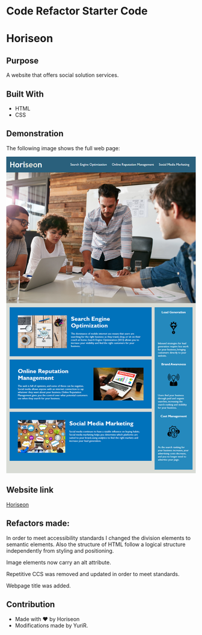 # Code Refactor Starter Code
# Horiseon

## Purpose
A website that offers social solution services.

## Built With
* HTML
* CSS

## Demonstration 
The following image shows the full web page:

![Demo](./assets/images/01-demo.png)

## Website link
[Horiseon](https://yuri908.github.io/YRCodeRefactor/)

## Refactors made:

In order to meet accessibility standards I changed the division elements to semantic elements. Also the structure of HTML follow a logical structure independently from styling and positioning.

Image elements now carry an alt attribute.

Repetitive CCS was removed and updated in order to meet standards.

Webpage title was added. 


## Contribution
* Made with ❤️ by Horiseon
* Modifications made by YuriR.